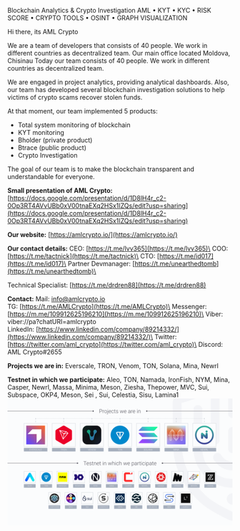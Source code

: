 Blockchain Analytics & Crypto Investigation AML • KYT • KYC • RISK SCORE • CRYPTO TOOLS • OSINT • GRAPH VISUALIZATION

Hi there, its AML Crypto

We are a team of developers that consists of 40 people. We work in different countries as decentralized team. Our main office located Moldova, Сhisinau Today our team consists of 40 people. We work in different countries as decentralized team.

We are engaged in project analytics, providing analytical dashboards. Also, our team has developed several blockchain investigation solutions to help victims of crypto scams recover stolen funds.

At that moment, our team implemented 5 products:

-   Total system monitoring of blockchain
-   KYT monitoring
-   Bholder (private product)
-   Btrace (public product)
-   Crypto Investigation

The goal of our team is to make the blockchain transparent and understandable for everyone.

**Small presentation of AML Crypto:** [](https://docs.google.com/presentation/d/1D8lH4r_c2-0Op3RT4AVvUBb0xV00tnaEXq2HSx1IZQs/edit?usp=sharing)[https://docs.google.com/presentation/d/1D8lH4r_c2-0Op3RT4AVvUBb0xV00tnaEXq2HSx1IZQs/edit?usp=sharing](https://docs.google.com/presentation/d/1D8lH4r_c2-0Op3RT4AVvUBb0xV00tnaEXq2HSx1IZQs/edit?usp=sharing)

**Our website:** [](https://amlcrypto.io/)[https://amlcrypto.io/](https://amlcrypto.io/)

**Our contact details:**
CEO: [](https://t.me/lvv365)[https://t.me/lvv365](https://t.me/lvv365)\
COO: [](https://t.me/tactnick)[https://t.me/tactnick](https://t.me/tactnick)\
CTO: [](https://t.me/id017)[https://t.me/id017](https://t.me/id017)\
Partner Devmanager: [](https://t.me/unearthedtomb)[https://t.me/unearthedtomb](https://t.me/unearthedtomb)\

Technical Specialist: [](https://t.me/drdren88)[https://t.me/drdren88](https://t.me/drdren88)

**Contact:**
Mail: [info@amlcrypto.io](mailto:info@amlcrypto.io)\
TG: [](https://t.me/AMLCrypto)[https://t.me/AMLCrypto](https://t.me/AMLCrypto)\
Messenger: [](https://m.me/109912625196210)[https://m.me/109912625196210](https://m.me/109912625196210)\
Viber: viber://pa?chatURI=amlcrypto\
LinkedIn: [](https://www.linkedin.com/company/89214332/)[https://www.linkedin.com/company/89214332/](https://www.linkedin.com/company/89214332/)\
Twitter: [](https://twitter.com/aml_crypto)[https://twitter.com/aml_crypto](https://twitter.com/aml_crypto)\
Discord: AML Crypto#2655

**Projects we are in:** Everscale, TRON, Venom, TON, Solana, Mina, Newrl

**Testnet in which we participate:** Aleo, TON, Namada, IronFish, NYM, Mina, Casper, Newrl, Massa, Minima, Meson, Ziesha, Thepower, MVC, Sui, Subspace, OKP4, Meson, Sei , Sui, Celestia, Sisu, Lamina1
![](https://raw.githubusercontent.com/amlcrypto/info/main/img/amlcrypto_projects.png)
